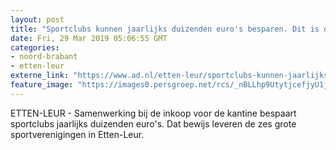 ```yaml
---
layout: post
title: "Sportclubs kunnen jaarlijks duizenden euro's besparen. Dit is dé manier!"
date: Fri, 29 Mar 2019 05:06:55 GMT
categories: 
- noord-brabant 
- etten-leur 
externe_link: "https://www.ad.nl/etten-leur/sportclubs-kunnen-jaarlijks-duizenden-euro-s-besparen-dit-is-de-manier~a8b3d266/"
feature_image: "https://images0.persgroep.net/rcs/_nBLLhp9UtytjcefjyU1jM7OjLY/diocontent/122610490/_fitwidth/400/?appId=21791a8992982cd8da851550a453bd7f&quality=0.7"
---
```


ETTEN-LEUR - Samenwerking bij de inkoop voor de kantine bespaart sportclubs jaarlijks duizenden euro's. Dat bewijs leveren de zes grote sportverenigingen in Etten-Leur.
